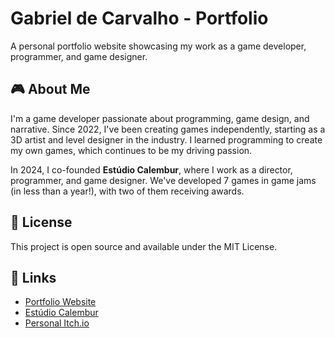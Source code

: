 # Gabriel de Carvalho - Portfolio

A personal portfolio website showcasing my work as a game developer, programmer, and game designer.

## 🎮 About Me

I'm a game developer passionate about programming, game design, and narrative. Since 2022, I've been creating games independently, starting as a 3D artist and level designer in the industry. I learned programming to create my own games, which continues to be my driving passion.

In 2024, I co-founded **Estúdio Calembur**, where I work as a director, programmer, and game designer. We've developed 7 games in game jams (in less than a year!), with two of them receiving awards.

## 📝 License

This project is open source and available under the MIT License.

## 🔗 Links

- [Portfolio Website](https://gabiru.art)
- [Estúdio Calembur](https://calembur.itch.io)
- [Personal Itch.io](https://gamiru.itch.io)
